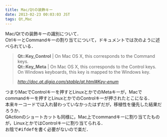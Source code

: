 ```yaml
---
title: Mac/Qtの装飾キー
date: 2013-02-23 00:03:03 JST
tags: Qt,Mac
---
```


Mac/Qtでの装飾キーの識別について．  
CtrlキーとCommandキーの割り当てについて，ドキュメントでは次のように述べられている．

> <span style="font-weight:bold">Qt::Key_Control</span> | On Mac OS X, this corresponds to the Command keys\.  
> <span style="font-weight:bold">Qt::Key_Meta</span> | On Mac OS X, this corresponds to the Control keys\.  On Windows keyboards, this key is mapped to the Windows key\. 
> 
> <cite>[http://doc\.qt\.digia\.com/stable/qt\.html\#Key\-enum](http://doc.qt.digia.com/stable/qt.html#Key-enum)</cite>

つまりMacでControlキーを押すとLinuxとかでのMetaキーが，Macでcommandキーを押すとLinuxとかでのControlキーが押されたとこになる．  
本来キーコードでは入れ替わっていなかったはずだが，移植性を優先した結果だろうか．  
QActionのショートカットも同様に，Mac上でcommandキーに割り当てたものが，LinuxとかではControlキーに割り当てられる．  
お陰で<span style="font-family:monospace">#ifdef</span>を書く必要がないので楽だ．


